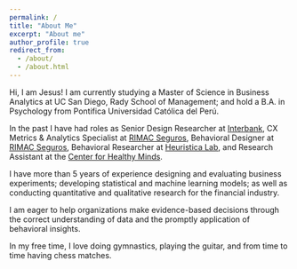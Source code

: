 ```yaml
---
permalink: /
title: "About Me"
excerpt: "About me"
author_profile: true
redirect_from: 
  - /about/
  - /about.html
---
```



Hi, I am Jesus! I am currently studying a Master of Science in Business Analytics at UC San Diego, Rady School of Management; and hold a B.A. in Psychology from Pontifica Universidad Católica del Perú.

In the past I have had roles as Senior Design Researcher at [Interbank](https://interbank.pe/), CX Metrics & Analytics Specialist at [RIMAC Seguros](https://www.rimac.com/), Behavioral Designer at [RIMAC Seguros](https://www.rimac.com/), Behavioral Researcher at [Heuristica Lab](https://www.heuristicalab.com/), and Research Assistant at the [Center for Healthy Minds](https://centerhealthyminds.org/).

I have more than 5 years of experience designing and evaluating business experiments; developing statistical and machine learning models; as well as conducting quantitative and qualitative research for the financial industry. 

I am eager to help organizations make evidence-based decisions through the correct understanding of data and the promptly application of behavioral insights.

In my free time, I love doing gymnastics, playing the guitar, and from time to time having chess matches. 
